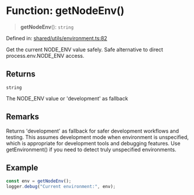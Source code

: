 # Function: getNodeEnv()

> **getNodeEnv**(): `string`

Defined in: [shared/utils/environment.ts:82](https://github.com/Nick2bad4u/Uptime-Watcher/blob/main/shared/utils/environment.ts#L82)

Get the current NODE_ENV value safely. Safe alternative to direct
process.env.NODE_ENV access.

## Returns

`string`

The NODE_ENV value or 'development' as fallback

## Remarks

Returns 'development' as fallback for safer development workflows and
testing. This assumes development mode when environment is unspecified, which
is appropriate for development tools and debugging features. Use
getEnvironment() if you need to detect truly unspecified environments.

## Example

```typescript
const env = getNodeEnv();
logger.debug("Current environment:", env);
```
